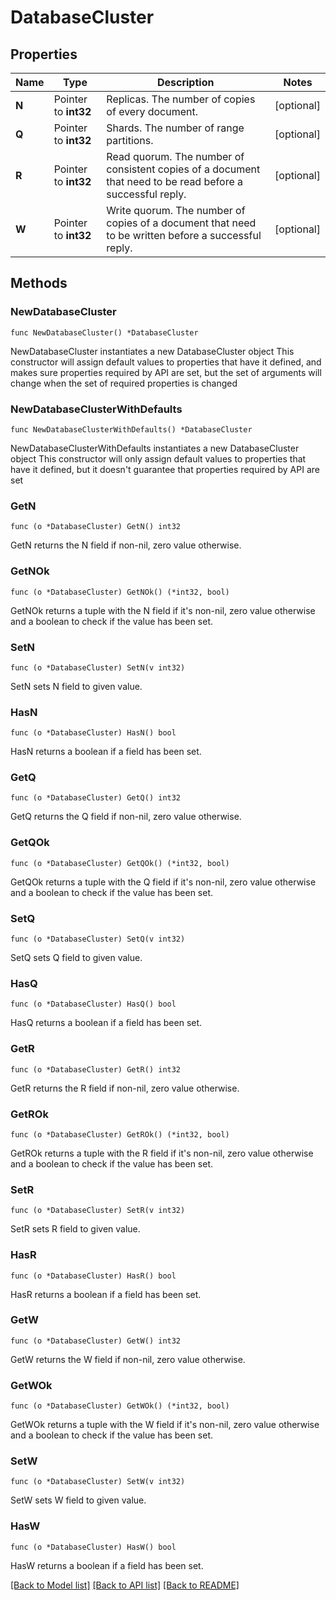 # DatabaseCluster

## Properties

Name | Type | Description | Notes
------------ | ------------- | ------------- | -------------
**N** | Pointer to **int32** | Replicas. The number of copies of every document. | [optional] 
**Q** | Pointer to **int32** | Shards. The number of range partitions. | [optional] 
**R** | Pointer to **int32** | Read quorum. The number of consistent copies of a document that need to be read before a successful reply. | [optional] 
**W** | Pointer to **int32** | Write quorum. The number of copies of a document that need to be written before a successful reply. | [optional] 

## Methods

### NewDatabaseCluster

`func NewDatabaseCluster() *DatabaseCluster`

NewDatabaseCluster instantiates a new DatabaseCluster object
This constructor will assign default values to properties that have it defined,
and makes sure properties required by API are set, but the set of arguments
will change when the set of required properties is changed

### NewDatabaseClusterWithDefaults

`func NewDatabaseClusterWithDefaults() *DatabaseCluster`

NewDatabaseClusterWithDefaults instantiates a new DatabaseCluster object
This constructor will only assign default values to properties that have it defined,
but it doesn't guarantee that properties required by API are set

### GetN

`func (o *DatabaseCluster) GetN() int32`

GetN returns the N field if non-nil, zero value otherwise.

### GetNOk

`func (o *DatabaseCluster) GetNOk() (*int32, bool)`

GetNOk returns a tuple with the N field if it's non-nil, zero value otherwise
and a boolean to check if the value has been set.

### SetN

`func (o *DatabaseCluster) SetN(v int32)`

SetN sets N field to given value.

### HasN

`func (o *DatabaseCluster) HasN() bool`

HasN returns a boolean if a field has been set.

### GetQ

`func (o *DatabaseCluster) GetQ() int32`

GetQ returns the Q field if non-nil, zero value otherwise.

### GetQOk

`func (o *DatabaseCluster) GetQOk() (*int32, bool)`

GetQOk returns a tuple with the Q field if it's non-nil, zero value otherwise
and a boolean to check if the value has been set.

### SetQ

`func (o *DatabaseCluster) SetQ(v int32)`

SetQ sets Q field to given value.

### HasQ

`func (o *DatabaseCluster) HasQ() bool`

HasQ returns a boolean if a field has been set.

### GetR

`func (o *DatabaseCluster) GetR() int32`

GetR returns the R field if non-nil, zero value otherwise.

### GetROk

`func (o *DatabaseCluster) GetROk() (*int32, bool)`

GetROk returns a tuple with the R field if it's non-nil, zero value otherwise
and a boolean to check if the value has been set.

### SetR

`func (o *DatabaseCluster) SetR(v int32)`

SetR sets R field to given value.

### HasR

`func (o *DatabaseCluster) HasR() bool`

HasR returns a boolean if a field has been set.

### GetW

`func (o *DatabaseCluster) GetW() int32`

GetW returns the W field if non-nil, zero value otherwise.

### GetWOk

`func (o *DatabaseCluster) GetWOk() (*int32, bool)`

GetWOk returns a tuple with the W field if it's non-nil, zero value otherwise
and a boolean to check if the value has been set.

### SetW

`func (o *DatabaseCluster) SetW(v int32)`

SetW sets W field to given value.

### HasW

`func (o *DatabaseCluster) HasW() bool`

HasW returns a boolean if a field has been set.


[[Back to Model list]](../README.md#documentation-for-models) [[Back to API list]](../README.md#documentation-for-api-endpoints) [[Back to README]](../README.md)


